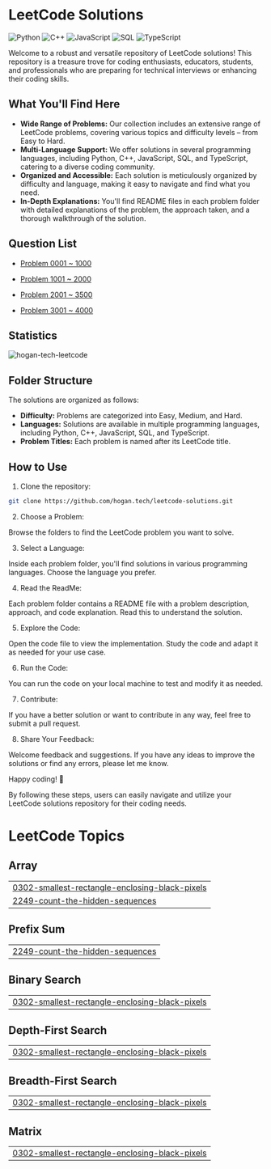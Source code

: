 # LeetCode Solutions

![Python](https://img.shields.io/badge/language-Python-blue.svg)
![C++](https://img.shields.io/badge/language-C++-orange.svg)
![JavaScript](https://img.shields.io/badge/language-JavaScript-yellow.svg)
![SQL](https://img.shields.io/badge/language-SQL-lightgrey.svg)
![TypeScript](https://img.shields.io/badge/language-TypeScript-blue.svg)

Welcome to a robust and versatile repository of LeetCode solutions! This repository is a treasure trove for coding enthusiasts, educators, students, and professionals who are preparing for technical interviews or enhancing their coding skills.

## What You'll Find Here

- **Wide Range of Problems:** Our collection includes an extensive range of LeetCode problems, covering various topics and difficulty levels – from Easy to Hard.
- **Multi-Language Support:** We offer solutions in several programming languages, including Python, C++, JavaScript, SQL, and TypeScript, catering to a diverse coding community.
- **Organized and Accessible:** Each solution is meticulously organized by difficulty and language, making it easy to navigate and find what you need.
- **In-Depth Explanations:** You'll find README files in each problem folder with detailed explanations of the problem, the approach taken, and a thorough walkthrough of the solution.

## Question List

- [Problem 0001 ~ 1000](./Question_List_0001_1000.md)

- [Problem 1001 ~ 2000](./Question_List_1001_2000.md)

- [Problem 2001 ~ 3500](./Question_List_2001_3000.md)

- [Problem 3001 ~ 4000](./Question_List_3001_4000.md)


## Statistics

<img src="https://leetcard.jacoblin.cool/hogantech" alt="hogan-tech-leetcode" />

## Folder Structure

The solutions are organized as follows:

- **Difficulty:** Problems are categorized into Easy, Medium, and Hard.
- **Languages:** Solutions are available in multiple programming languages, including Python, C++, JavaScript, SQL, and TypeScript.
- **Problem Titles:** Each problem is named after its LeetCode title.



## How to Use

1. Clone the repository:

```bash
git clone https://github.com/hogan.tech/leetcode-solutions.git
```

2. Choose a Problem:

Browse the folders to find the LeetCode problem you want to solve.

3. Select a Language:

Inside each problem folder, you'll find solutions in various programming languages. Choose the language you prefer.

4. Read the ReadMe:

Each problem folder contains a README file with a problem description, approach, and code explanation. Read this to understand the solution.

5. Explore the Code:

Open the code file to view the implementation. Study the code and adapt it as needed for your use case.

6. Run the Code:

You can run the code on your local machine to test and modify it as needed.

7. Contribute:

If you have a better solution or want to contribute in any way, feel free to submit a pull request.

8. Share Your Feedback:

Welcome feedback and suggestions. If you have any ideas to improve the solutions or find any errors, please let me know.

Happy coding! 🚀

By following these steps, users can easily navigate and utilize your LeetCode solutions repository for their coding needs.

<!---LeetCode Topics Start-->
# LeetCode Topics
## Array
|  |
| ------- |
| [0302-smallest-rectangle-enclosing-black-pixels](https://github.com/hogan-tech/leetcode-solution/tree/master/0302-smallest-rectangle-enclosing-black-pixels) |
| [2249-count-the-hidden-sequences](https://github.com/hogan-tech/leetcode-solution/tree/master/2249-count-the-hidden-sequences) |
## Prefix Sum
|  |
| ------- |
| [2249-count-the-hidden-sequences](https://github.com/hogan-tech/leetcode-solution/tree/master/2249-count-the-hidden-sequences) |
## Binary Search
|  |
| ------- |
| [0302-smallest-rectangle-enclosing-black-pixels](https://github.com/hogan-tech/leetcode-solution/tree/master/0302-smallest-rectangle-enclosing-black-pixels) |
## Depth-First Search
|  |
| ------- |
| [0302-smallest-rectangle-enclosing-black-pixels](https://github.com/hogan-tech/leetcode-solution/tree/master/0302-smallest-rectangle-enclosing-black-pixels) |
## Breadth-First Search
|  |
| ------- |
| [0302-smallest-rectangle-enclosing-black-pixels](https://github.com/hogan-tech/leetcode-solution/tree/master/0302-smallest-rectangle-enclosing-black-pixels) |
## Matrix
|  |
| ------- |
| [0302-smallest-rectangle-enclosing-black-pixels](https://github.com/hogan-tech/leetcode-solution/tree/master/0302-smallest-rectangle-enclosing-black-pixels) |
<!---LeetCode Topics End-->